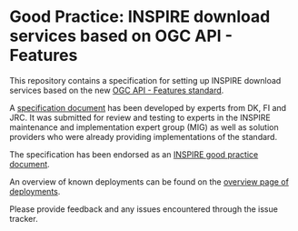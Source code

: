 # Good Practice: INSPIRE download services based on OGC API - Features

This repository contains a specification for setting up INSPIRE download services based on the new [OGC API - Features standard](https://www.opengeospatial.org/standards/ogcapi-features).

A [specification document](/spec/oapif-inspire-download.md) has been developed by experts from DK, FI and JRC. It was submitted for review and testing to experts in the INSPIRE maintenance and implementation expert group (MIG) as well as solution providers who were already providing implementations of the standard. 

The specification has been endorsed as an [INSPIRE good practice document](https://inspire.ec.europa.eu/portfolio/good-practice-library).

An overview of known deployments can be found on the [overview page of deployments](./deployments).

Please provide feedback and any issues encountered through the issue tracker.